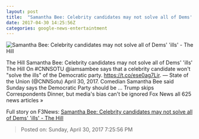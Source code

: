 ```yaml
---
layout: post
title:  "Samantha Bee: Celebrity candidates may not solve all of Dems' 'ills' - The Hill"
date: 2017-04-30 14:25:56Z
categories: google-news-entertaintment
---
```


![Samantha Bee: Celebrity candidates may not solve all of Dems' 'ills' - The Hill](http://thehill.com/sites/default/files/blogs/beesamantha03152017getty.jpg)

The Hill Samantha Bee: Celebrity candidates may not solve all of Dems' 'ills' The Hill On #CNNSOTU @iamsambee says that a celebrity candidate won't "solve the ills" of the Democratic party. https://t.co/ese0ag7Lir. — State of the Union (@CNNSotu) April 30, 2017. Comedian Samantha Bee said Sunday says the Democratic Party should be ... Trump skips Correspondents Dinner, but media's bias can't be ignored Fox News all 625 news articles »


Full story on F3News: [Samantha Bee: Celebrity candidates may not solve all of Dems' 'ills' - The Hill](http://www.f3nws.com/n/f3gHBD)

> Posted on: Sunday, April 30, 2017 7:25:56 PM

